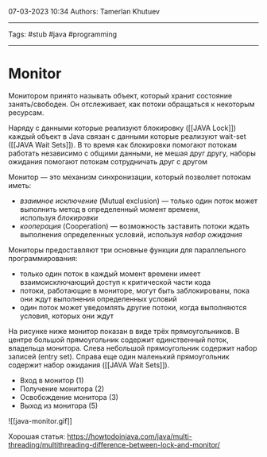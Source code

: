 07-03-2023
10:34
Authors: Tamerlan Khutuev 
***
Tags: #stub #java #programming 
***
# Monitor

Монитором принято называть объект, который хранит состояние занять/свободен. 
Он отслеживает, как потоки обращаться к некоторым ресурсам. 

Наряду с данными которые реализуют блокировку ([[JAVA Lock]]) каждый объект в Java связан с данными которые реализуют wait-set ([[JAVA Wait Sets]]). В то время как блокировки помогают потокам работать независимо с общими данными, не мешая друг другу, наборы ожидания помогают потокам сотрудничать друг с другом

Монитор — это механизм синхронизации, который позволяет потокам иметь:
-   _взаимное исключение_ (Mutual exclusion) — только один поток может выполнить метод в определенный момент времени, используя _блокировки_
-   _кооперация_ (Cooperation) — возможность заставить потоки ждать выполнения определенных условий, используя _набор ожидания_

Мониторы предоставляют три основные функции для параллельного программирования:
-   только один поток в каждый момент времени имеет взаимоисключающий доступ к критической части кода
-   потоки, работающие в мониторе, могут быть заблокированы, пока они ждут выполнения определенных условий
-   один поток может уведомлять другие потоки, когда выполняются условия, которых они ждут

На рисунке ниже монитор показан в виде трёх прямоугольников.
В центре большой прямоугольник содержит единственный поток, владельца монитора. Слева небольшой прямоугольник содержит набор записей (entry set). Справа еще один маленький прямоугольник содержит набор ожидания ([[JAVA Wait Sets]]).

- Вход в монитор (1)
- Получение монитора (2)
- Освобождение монитора (3)
- Выход из монитора (5)

![[java-monitor.gif]]

Хорошая статья: https://howtodoinjava.com/java/multi-threading/multithreading-difference-between-lock-and-monitor/ 